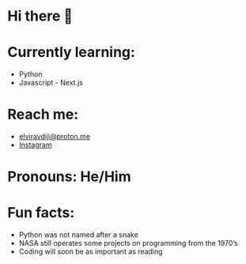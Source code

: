 # Hi there 👋

# Currently learning:
- Python
- Javascript - Next.js

# Reach me:
- [elviravdiji@proton.me](mailto:elviravdiji@proton.me)
- [Instagram](https://instagram.com/chaos.otaku)

# Pronouns: He/Him

# Fun facts:
- Python was not named after a snake
- NASA still operates some projects on programming from the 1970’s
- Coding will soon be as important as reading
